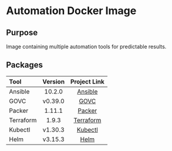 # Automation Docker Image


## Purpose

Image containing multiple automation tools for predictable results.


## Packages

| Tool          | Version   | Project Link                                                                 |
|:--------------|:---------:|:----------------------------------------------------------------------------:|
| Ansible       | 10.2.0    | [Ansible](https://github.com/ansible/ansible)                                |
| GOVC          | v0.39.0   | [GOVC](https://github.com/vmware/govmomi/tree/master/govc)                   |
| Packer        | 1.11.1    | [Packer](https://github.com/hashicorp/packer)                                |
| Terraform     | 1.9.3     | [Terraform](https://github.com/hashicorp/terraform)                          |
| Kubectl       | v1.30.3   | [Kubectl](https://github.com/kubernetes/kubernetes)                          |
| Helm          | v3.15.3   | [Helm](https://github.com/helm/helm)                                         |


